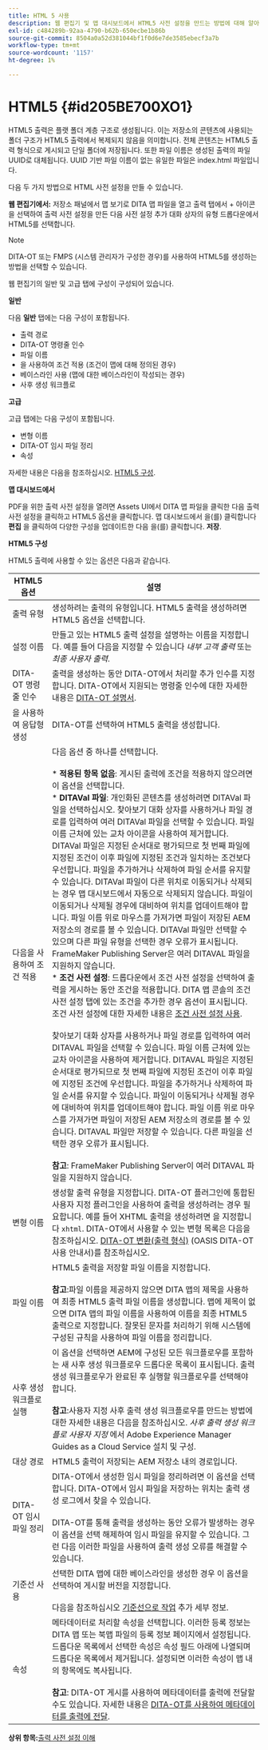 ```yaml
---
title: HTML 5 사용
description: 웹 편집기 및 맵 대시보드에서 HTML5 사전 설정을 만드는 방법에 대해 알아봅니다. AEM Guides에서 HTML5 출력 사전 설정을 구성합니다.
exl-id: c484289b-92aa-4790-b62b-650ecbe1b86b
source-git-commit: 8504a0a52d381044bf1f0d6e7de3585ebecf3a7b
workflow-type: tm+mt
source-wordcount: '1157'
ht-degree: 1%

---
```


# HTML5 {#id205BE700XO1}

HTML5 출력은 플랫 폴더 계층 구조로 생성됩니다. 이는 저장소의 콘텐츠에 사용되는 폴더 구조가 HTML5 출력에서 복제되지 않음을 의미합니다. 전체 콘텐츠는 HTML5 출력 형식으로 게시되고 단일 폴더에 저장됩니다. 또한 파일 이름은 생성된 출력의 파일 UUID로 대체됩니다. UUID 기반 파일 이름이 없는 유일한 파일은 index.html 파일입니다.

다음 두 가지 방법으로 HTML 사전 설정을 만들 수 있습니다.

**웹 편집기에서:** 저장소 패널에서 맵 보기로 DITA 맵 파일을 열고 출력 탭에서 + 아이콘을 선택하여 출력 사전 설정을 만든 다음 사전 설정 추가 대화 상자의 유형 드롭다운에서 HTML5를 선택합니다.

>[!NOTE]
>
> DITA-OT 또는 FMPS \(시스템 관리자가 구성한 경우\)를 사용하여 HTML5를 생성하는 방법을 선택할 수 있습니다.

웹 편집기의 일반 및 고급 탭에 구성이 구성되어 있습니다.

**일반**

다음 **일반** 탭에는 다음 구성이 포함됩니다.

- 출력 경로
- DITA-OT 명령줄 인수
- 파일 이름
- 을 사용하여 조건 적용 \(조건이 맵에 대해 정의된 경우\)
- 베이스라인 사용 \(맵에 대한 베이스라인이 작성되는 경우\)
- 사후 생성 워크플로

**고급**

고급 탭에는 다음 구성이 포함됩니다.

- 변형 이름
- DITA-OT 임시 파일 정리
- 속성

자세한 내용은 다음을 참조하십시오. [HTML5 구성](#id231KJA00REJ).

**맵 대시보드에서**

PDF을 위한 출력 사전 설정을 열려면 Assets UI에서 DITA 맵 파일을 클릭한 다음 출력 사전 설정을 클릭하고 HTML5 옵션을 클릭합니다. 맵 대시보드에서 을(를) 클릭합니다 **편집** 을 클릭하여 다양한 구성을 업데이트한 다음 을(를) 클릭합니다. **저장**.

**HTML5 구성**

HTML5 출력에 사용할 수 있는 옵션은 다음과 같습니다.

| HTML5 옵션 | 설명 |
| --- | --- |
| 출력 유형 | 생성하려는 출력의 유형입니다. HTML5 출력을 생성하려면 HTML5 옵션을 선택합니다. |
| 설정 이름 | 만들고 있는 HTML5 출력 설정을 설명하는 이름을 지정합니다. 예를 들어 다음을 지정할 수 있습니다 _내부 고객 출력_ 또는 _최종 사용자 출력_. |
| DITA-OT 명령줄 인수 | 출력을 생성하는 동안 DITA-OT에서 처리할 추가 인수를 지정합니다. DITA-OT에서 지원되는 명령줄 인수에 대한 자세한 내용은 [DITA-OT 설명서](https://www.dita-ot.org/). |
| 을 사용하여 응답형 생성 | DITA-OT를 선택하여 HTML5 출력을 생성합니다. |
| 다음을 사용하여 조건 적용 | 다음 옵션 중 하나를 선택합니다.<br><br>* **적용된 항목 없음**: 게시된 출력에 조건을 적용하지 않으려면 이 옵션을 선택합니다.<br>* **DITAVal 파일**: 개인화된 콘텐츠를 생성하려면 DITAVal 파일을 선택하십시오. 찾아보기 대화 상자를 사용하거나 파일 경로를 입력하여 여러 DITAVal 파일을 선택할 수 있습니다. 파일 이름 근처에 있는 교차 아이콘을 사용하여 제거합니다. DITAVal 파일은 지정된 순서대로 평가되므로 첫 번째 파일에 지정된 조건이 이후 파일에 지정된 조건과 일치하는 조건보다 우선합니다. 파일을 추가하거나 삭제하여 파일 순서를 유지할 수 있습니다. DITAVal 파일이 다른 위치로 이동되거나 삭제되는 경우 맵 대시보드에서 자동으로 삭제되지 않습니다. 파일이 이동되거나 삭제될 경우에 대비하여 위치를 업데이트해야 합니다. 파일 이름 위로 마우스를 가져가면 파일이 저장된 AEM 저장소의 경로를 볼 수 있습니다. DITAVal 파일만 선택할 수 있으며 다른 파일 유형을 선택한 경우 오류가 표시됩니다. FrameMaker Publishing Server은 여러 DITAVAL 파일을 지원하지 않습니다.<br>* **조건 사전 설정**: 드롭다운에서 조건 사전 설정을 선택하여 출력을 게시하는 동안 조건을 적용합니다. DITA 맵 콘솔의 조건 사전 설정 탭에 있는 조건을 추가한 경우 옵션이 표시됩니다. 조건 사전 설정에 대한 자세한 내용은 [조건 사전 설정 사용](generate-output-use-condition-presets.md#id1825FL004PN).<br><br>찾아보기 대화 상자를 사용하거나 파일 경로를 입력하여 여러 DITAVAL 파일을 선택할 수 있습니다. 파일 이름 근처에 있는 교차 아이콘을 사용하여 제거합니다. DITAVAL 파일은 지정된 순서대로 평가되므로 첫 번째 파일에 지정된 조건이 이후 파일에 지정된 조건에 우선합니다. 파일을 추가하거나 삭제하여 파일 순서를 유지할 수 있습니다. 파일이 이동되거나 삭제될 경우에 대비하여 위치를 업데이트해야 합니다. 파일 이름 위로 마우스를 가져가면 파일이 저장된 AEM 저장소의 경로를 볼 수 있습니다. DITAVAL 파일만 저장할 수 있습니다. 다른 파일을 선택한 경우 오류가 표시됩니다.<br><br>**참고**: FrameMaker Publishing Server이 여러 DITAVAL 파일을 지원하지 않습니다. |
| 변형 이름 | 생성할 출력 유형을 지정합니다. DITA-OT 플러그인에 통합된 사용자 지정 플러그인을 사용하여 출력을 생성하려는 경우 필요합니다. 예를 들어 XHTML 출력을 생성하려면 을 지정합니다 `xhtml`. DITA-OT에서 사용할 수 있는 변형 목록은 다음을 참조하십시오. [DITA-OT 변환(출력 형식)](http://www.dita-ot.org/2.3/user-guide/AvailableTransforms.html) (OASIS DITA-OT 사용 안내서)를 참조하십시오. |
| 파일 이름 | HTML5 출력을 저장할 파일 이름을 지정합니다.<br><br>**참고**:파일 이름을 제공하지 않으면 DITA 맵의 제목을 사용하여 최종 HTML5 출력 파일 이름을 생성합니다. 맵에 제목이 없으면 DITA 맵의 파일 이름을 사용하여 이름을 최종 HTML5 출력으로 지정합니다. 잘못된 문자를 처리하기 위해 시스템에 구성된 규칙을 사용하여 파일 이름을 정리합니다. |
| 사후 생성 워크플로 실행 | 이 옵션을 선택하면 AEM에 구성된 모든 워크플로우를 포함하는 새 사후 생성 워크플로우 드롭다운 목록이 표시됩니다. 출력 생성 워크플로우가 완료된 후 실행할 워크플로우를 선택해야 합니다.<br><br>**참고**:사용자 지정 사후 출력 생성 워크플로우를 만드는 방법에 대한 자세한 내용은 다음을 참조하십시오. _사후 출력 생성 워크플로 사용자 지정_ 에서 Adobe Experience Manager Guides as a Cloud Service 설치 및 구성. |
| 대상 경로 | HTML5 출력이 저장되는 AEM 저장소 내의 경로입니다. |
| DITA-OT 임시 파일 정리 | DITA-OT에서 생성한 임시 파일을 정리하려면 이 옵션을 선택합니다. DITA-OT에서 임시 파일을 저장하는 위치는 출력 생성 로그에서 찾을 수 있습니다.<br><br>DITA-OT를 통해 출력을 생성하는 동안 오류가 발생하는 경우 이 옵션을 선택 해제하여 임시 파일을 유지할 수 있습니다. 그런 다음 이러한 파일을 사용하여 출력 생성 오류를 해결할 수 있습니다. |
| 기준선 사용 | 선택한 DITA 맵에 대한 베이스라인을 생성한 경우 이 옵션을 선택하여 게시할 버전을 지정합니다.<br><br>다음을 참조하십시오 [기준선으로 작업](generate-output-use-baseline-for-publishing.md#id1825FI0J0PF) 추가 세부 정보. |
| 속성 | 메타데이터로 처리할 속성을 선택합니다. 이러한 등록 정보는 DITA 맵 또는 북맵 파일의 등록 정보 페이지에서 설정됩니다. 드롭다운 목록에서 선택한 속성은 속성 필드 아래에 나열되며 드롭다운 목록에서 제거됩니다. 설정되면 이러한 속성이 맵 내의 항목에도 복사됩니다.<br><br>**참고**: DITA-OT 게시를 사용하여 메타데이터를 출력에 전달할 수도 있습니다. 자세한 내용은 [DITA-OT를 사용하여 메타데이터를 출력에 전달](pass-metadata-dita-ot.md#id21BJ00QD0XA). |

**상위 항목:**[&#x200B;출력 사전 설정 이해](generate-output-understand-presets.md)
